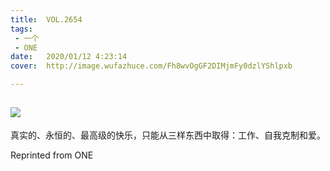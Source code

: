 ```yaml
---
title:	VOL.2654
tags:
 - 一个
 - ONE
date:	2020/01/12 4:23:14
cover:	http://image.wufazhuce.com/Fh8wvOgGF2DIMjmFy0dzlYShlpxb

---
```

![](http://image.wufazhuce.com/Fh8wvOgGF2DIMjmFy0dzlYShlpxb)
---

真实的、永恒的、最高级的快乐，只能从三样东西中取得：工作、自我克制和爱。
 
Reprinted from ONE
